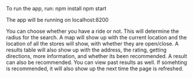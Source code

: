 To run the app, run:
    npm install
    npm start

The app will be running on localhost:8200

You can choose whether you have a ride or not. This will determine the radius for the search.
A map will show up with the current location and the location of all the stores will show, with whether they are open/close.
A results table will also show up with the address, the rating, getting directions, more information, and whether its been recommended.
A result can also be recommended.
You can view past results as well.
If somehting is recommended, it will also show up the next time the page is refreshed.